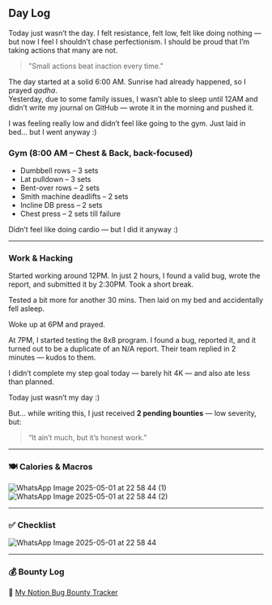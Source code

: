 ## Day Log

Today just wasn’t the day. I felt resistance, felt low, felt like doing nothing — but now I feel I shouldn’t chase perfectionism. I should be proud that I’m taking actions that many are not.

> "Small actions beat inaction every time."

The day started at a solid 6:00 AM. Sunrise had already happened, so I prayed *qadha*.  
Yesterday, due to some family issues, I wasn’t able to sleep until 12AM and didn’t write my journal on GitHub — wrote it in the morning and pushed it.

I was feeling really low and didn’t feel like going to the gym. Just laid in bed… but I went anyway :)

### Gym (8:00 AM – Chest & Back, back-focused)
- Dumbbell rows – 3 sets  
- Lat pulldown – 3 sets  
- Bent-over rows – 2 sets  
- Smith machine deadlifts – 2 sets  
- Incline DB press – 2 sets  
- Chest press – 2 sets till failure  

Didn’t feel like doing cardio — but I did it anyway :)

---

### Work & Hacking

Started working around 12PM. In just 2 hours, I found a valid bug, wrote the report, and submitted it by 2:30PM. Took a short break.

Tested a bit more for another 30 mins. Then laid on my bed and accidentally fell asleep.

Woke up at 6PM and prayed.

At 7PM, I started testing the 8x8 program. I found a bug, reported it, and it turned out to be a duplicate of an N/A report. Their team replied in 2 minutes — kudos to them.

I didn’t complete my step goal today — barely hit 4K — and also ate less than planned.

Today just wasn’t my day :)

But… while writing this, I just received **2 pending bounties** — low severity, but:

> “It ain’t much, but it’s honest work.”

---

### 🍽️ Calories & Macros
![WhatsApp Image 2025-05-01 at 22 58 44 (1)](https://github.com/user-attachments/assets/bea69dc6-1293-4410-86d4-709824c6a1e4)
![WhatsApp Image 2025-05-01 at 22 58 44 (2)](https://github.com/user-attachments/assets/2371353e-0f7e-42c5-b1b8-68b9ed118aa5)

---

### ✅ Checklist
![WhatsApp Image 2025-05-01 at 22 58 44](https://github.com/user-attachments/assets/870ae71c-43b8-4e54-bfe9-d1a4731c8470)

---

### 💰 Bounty Log
🔗 [My Notion Bug Bounty Tracker](https://one33se7en.notion.site/1e05e2504a4f80ae881cc5d09ef8ac4e?v=1e05e2504a4f80b99874000cf89601aa)
